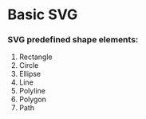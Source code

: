 # Basic SVG

### SVG predefined shape elements:

1. Rectangle <rect>
2. Circle <circle>
3. Ellipse <ellipse>
4. Line <line>
5. Polyline <polyline>
6. Polygon <polygon>
7. Path <path>